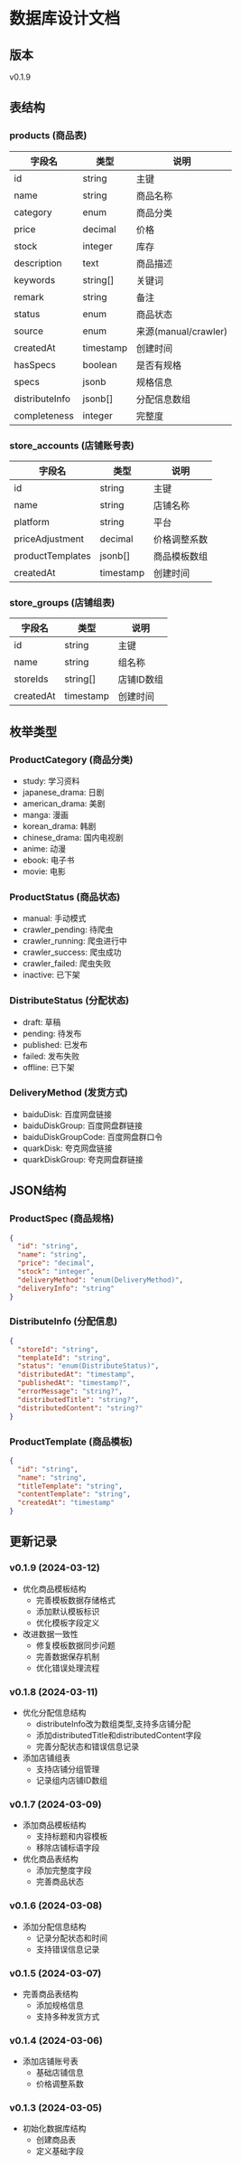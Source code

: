# 数据库设计文档

## 版本
v0.1.9

## 表结构

### products (商品表)
| 字段名 | 类型 | 说明 |
|--------|------|------|
| id | string | 主键 |
| name | string | 商品名称 |
| category | enum | 商品分类 |
| price | decimal | 价格 |
| stock | integer | 库存 |
| description | text | 商品描述 |
| keywords | string[] | 关键词 |
| remark | string | 备注 |
| status | enum | 商品状态 |
| source | enum | 来源(manual/crawler) |
| createdAt | timestamp | 创建时间 |
| hasSpecs | boolean | 是否有规格 |
| specs | jsonb | 规格信息 |
| distributeInfo | jsonb[] | 分配信息数组 |
| completeness | integer | 完整度 |

### store_accounts (店铺账号表)
| 字段名 | 类型 | 说明 |
|--------|------|------|
| id | string | 主键 |
| name | string | 店铺名称 |
| platform | string | 平台 |
| priceAdjustment | decimal | 价格调整系数 |
| productTemplates | jsonb[] | 商品模板数组 |
| createdAt | timestamp | 创建时间 |

### store_groups (店铺组表)
| 字段名 | 类型 | 说明 |
|--------|------|------|
| id | string | 主键 |
| name | string | 组名称 |
| storeIds | string[] | 店铺ID数组 |
| createdAt | timestamp | 创建时间 |

## 枚举类型

### ProductCategory (商品分类)
- study: 学习资料
- japanese_drama: 日剧
- american_drama: 美剧
- manga: 漫画
- korean_drama: 韩剧
- chinese_drama: 国内电视剧
- anime: 动漫
- ebook: 电子书
- movie: 电影

### ProductStatus (商品状态)
- manual: 手动模式
- crawler_pending: 待爬虫
- crawler_running: 爬虫进行中
- crawler_success: 爬虫成功
- crawler_failed: 爬虫失败
- inactive: 已下架

### DistributeStatus (分配状态)
- draft: 草稿
- pending: 待发布
- published: 已发布
- failed: 发布失败
- offline: 已下架

### DeliveryMethod (发货方式)
- baiduDisk: 百度网盘链接
- baiduDiskGroup: 百度网盘群链接
- baiduDiskGroupCode: 百度网盘群口令
- quarkDisk: 夸克网盘链接
- quarkDiskGroup: 夸克网盘群链接

## JSON结构

### ProductSpec (商品规格)
```json
{
  "id": "string",
  "name": "string",
  "price": "decimal",
  "stock": "integer",
  "deliveryMethod": "enum(DeliveryMethod)",
  "deliveryInfo": "string"
}
```

### DistributeInfo (分配信息)
```json
{
  "storeId": "string",
  "templateId": "string",
  "status": "enum(DistributeStatus)",
  "distributedAt": "timestamp",
  "publishedAt": "timestamp?",
  "errorMessage": "string?",
  "distributedTitle": "string?",
  "distributedContent": "string?"
}
```

### ProductTemplate (商品模板)
```json
{
  "id": "string",
  "name": "string",
  "titleTemplate": "string",
  "contentTemplate": "string",
  "createdAt": "timestamp"
}
```

## 更新记录

### v0.1.9 (2024-03-12)
- 优化商品模板结构
  - 完善模板数据存储格式
  - 添加默认模板标识
  - 优化模板字段定义
- 改进数据一致性
  - 修复模板数据同步问题
  - 完善数据保存机制
  - 优化错误处理流程

### v0.1.8 (2024-03-11)
- 优化分配信息结构
  - distributeInfo改为数组类型,支持多店铺分配
  - 添加distributedTitle和distributedContent字段
  - 完善分配状态和错误信息记录
- 添加店铺组表
  - 支持店铺分组管理
  - 记录组内店铺ID数组

### v0.1.7 (2024-03-09)
- 添加商品模板结构
  - 支持标题和内容模板
  - 移除店铺标语字段
- 优化商品表结构
  - 添加完整度字段
  - 完善商品状态

### v0.1.6 (2024-03-08)
- 添加分配信息结构
  - 记录分配状态和时间
  - 支持错误信息记录

### v0.1.5 (2024-03-07)
- 完善商品表结构
  - 添加规格信息
  - 支持多种发货方式

### v0.1.4 (2024-03-06)
- 添加店铺账号表
  - 基础店铺信息
  - 价格调整系数

### v0.1.3 (2024-03-05)
- 初始化数据库结构
  - 创建商品表
  - 定义基础字段
``` 